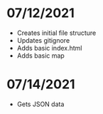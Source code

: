# 07/12/2021
- Creates initial file structure
- Updates gitignore
- Adds basic index.html
- Adds basic map

# 07/14/2021
- Gets JSON data